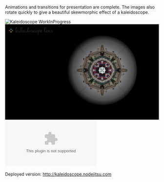 Animations and transitions for presentation are complete. The images also rotate quickly to give a beautiful skewmorphic effect of a kaleidoscope.

![Kaleidoscope WorkInProgress]( http://kaleidoscope.nodejitsu.com "Deployed Node app")
![Kaleidoscope Image](../project_images/cover.png?raw=true "Kaleidoscope Image")
![Kaleidoscope Running SWF](../project_images/kaleidoscope_run.swf "Kaleidoscope Run")

Deployed version:  http://kaleidoscope.nodejitsu.com
